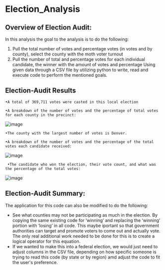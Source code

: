 # Election_Analysis
## Overview of Election Audit: 
In this analysis the goal to the analysis is to do the following: 
1.	Pull the total number of votes and percentage votes (in votes and by county), select the county with the moth voter turnout 
2.	Pull the number of total and percentage votes for each individual candidate, the winner with the amount of votes and percentage
Using given data through a CSV file by utilizing python to write, read and execute code to perform the mentioned goals. 

## Election-Audit Results

    •A total of 369,711 votes were casted in this local election 
  
    •A breakdown of the number of votes and the percentage of total votes for each county in the precinct:    
 
   ![image](https://user-images.githubusercontent.com/98041751/157142161-64e2ccc1-d25b-41be-b023-42d7b3c4e977.png)



    •The county with the largest number of votes is Denver.

    •A breakdown of the number of votes and the percentage of the total votes each candidate received: 
    
   ![image](https://user-images.githubusercontent.com/98041751/157142175-88e29756-e344-454d-87d2-f08fc12b5cdd.png)

     •The candidate who won the election, their vote count, and what was the percentage of the total votes:
     
   ![image](https://user-images.githubusercontent.com/98041751/157142487-d9e3f768-9a2b-454a-bd85-1c5bff239699.png)

## Election-Audit Summary: 
The application for this code can also be modified to do the following:
* See what counties may not be participating as much in the election. By copying the same existing code for ‘winning’ and replacing the ‘winning’ portion with ‘losing’ in all code. This maybe iportant so that government authorities can target and promote voters to come out and actually vote. The only real additional work needed to be done for this is to create a logical operator for this equation.
* If we wanted to make this into a federal election, we would just need to adjust columns in the CSV file, depending on how specific someone is trying to read this code (by state or by region) amd adjust the code to fit the user's preference. 

     

